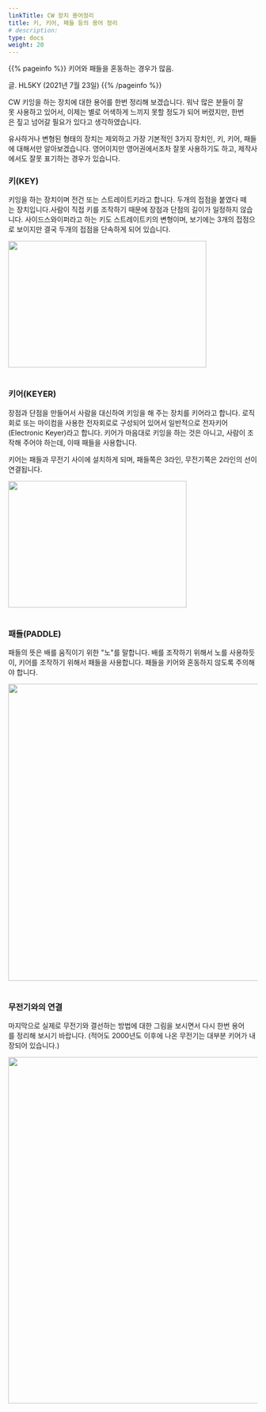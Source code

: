 ```yaml
---
linkTitle: CW 장치 용어정리
title: 키, 키어, 패들 등의 용어 정리
# description:
type: docs
weight: 20
---
```


{{% pageinfo %}}
키어와 패들을 혼동하는 경우가 많음.

글. HL5KY (2021년 7월 23일)
{{% /pageinfo %}}

CW 키잉을 하는 장치에 대한 용어를 한번 정리해 보겠습니다. 워낙 많은 분들이 잘못 사용하고 있어서, 이제는 별로 어색하게 느끼지 못할 정도가 되어 버렸지만, 한번은 짚고 넘어갈 필요가 있다고 생각하였습니다.

 유사하거나 변형된 형태의 장치는 제외하고 가장 기본적인 3가지 장치인, 키, 키어, 패들에 대해서만 알아보겠습니다. 영어이지만 영어권에서조차 잘못 사용하기도 하고, 제작사에서도 잘못 표기하는 경우가 있습니다.
 
 ### 키(KEY)
 키잉을 하는 장치이며 전건 또는 스트레이트키라고 합니다. 두개의 접점을 붙였다 떼는 장치입니다.사람이 직접 키를 조작하기 때문에 장점과 단점의 길이가 일정하지 않습니다. 사이드스와이퍼라고 하는 키도 스트레이트키의 변형이며, 보기에는 3개의 접점으로 보이지만 결국 두개의 접점을 단속하게 되어 있습니다.

<img src="/etc/img/key.jpg" style="width:400px;height:256"><br><br>


### 키어(KEYER)
장점과 단점을 만들어서 사람을 대신하여 키잉을 해 주는 장치를 키어라고 합니다. 로직회로 또는 마이컴을 사용한 전자회로로 구성되어 있어서 일반적으로 전자키어(Electronic Keyer)라고 합니다. 키어가 마음대로 키잉을 하는 것은 아니고, 사람이 조작해 주어야 하는데, 이때 패들을 사용합니다.

키어는 패들과 무전기 사이에 설치하게 되며, 패들쪽은 3라인, 무전기쪽은 2라인의 선이 연결됩니다.

<img src="/etc/img/keyer.jpg" style="width:360px;height:256"><br><br>


### 패들(PADDLE)
패들의 뜻은 배를 움직이기 위한 "노"를 말합니다. 배를 조작하기 위해서 노를 사용하듯이, 키어를 조작하기 위해서 패들을 사용합니다. 패들을 키어와 혼동하지 않도록 주의해야 합니다.

<img src="/etc/img/paddle.jpg" style="width:650px;height:600"><br><br>

### 무전기와의 연결
마지막으로 실제로 무전기와 결선하는 방법에 대한 그림을 보시면서 다시 한번 용어를 정리해 보시기 바랍니다. (적어도 2000년도 이후에 나온 무전기는 대부분 키어가 내장되어 있습니다.)

<img src="/etc/img/keyer_pdl.jpg" style="width:800px;height:700"><br>